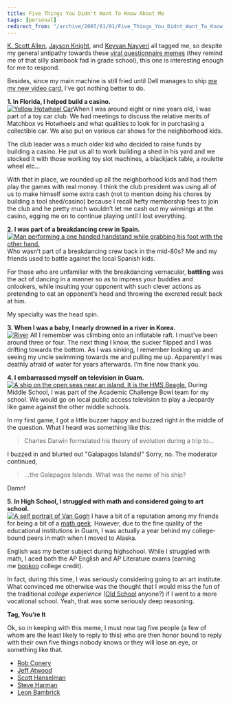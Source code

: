 ```yaml
---
title: Five Things You Didn't Want To Know About Me
tags: [personal]
redirect_from: "/archive/2007/01/01/Five_Things_You_Didnt_Want_To_Know_About_Me.aspx/"
---
```


[K. Scott
Allen](http://odetocode.com/Blogs/scott/archive/2006/12/30/9637.aspx "5 Things You Don’t Know About Scott"),
[Jayson
Knight](http://jaysonknight.com/blog/archive/2006/12/29/five-or-so-things-you-didn-t-know-about-me.aspx "5 Things You Don’t Know About Jayson Knight’s"),
and [Keyvan
Nayyeri](http://nayyeri.net/archive/2007/01/01/five-things-you-didn-t-know-about-me.aspx "Five Things You Don’t Know About Keyvan")
all tagged me, so despite my general antipathy towards these [viral
questionnaire
memes](https://haacked.com/archive/2005/05/18/Blogging-Three-Questions.aspx "A meme I participated in")
(they remind me of that silly slambook fad in grade school), this one is
interesting enough for me to respond.

Besides, since my main machine is still fried until Dell manages to ship
[me my new video
card](https://haacked.com/archive/2006/12/25/Merry_Christmas.aspx "My video card woes."),
I’ve got nothing better to do.

**1. In Florida, I helped build a casino.**\
[![Yellow Hotwheel
Car](https://haacked.com/assets/images/haacked_com/WindowsLiveWriter/FiveThingsYouDidntWantToKnowAboutMe_13444/141012_hot_wheels_thumb%5B1%5D.jpg)](https://haacked.com/assets/images/haacked_com/WindowsLiveWriter/FiveThingsYouDidntWantToKnowAboutMe_13444/141012_hot_wheels%5B3%5D.jpg)When
I was around eight or nine years old, I was part of a toy car club. We
had meetings to discuss the relative merits of Matchbox vs Hotwheels and
what qualities to look for in purchasing a collectible car. We also put
on various car shows for the neighborhood kids.

The club leader was a much older kid who decided to raise funds by
building a casino. He put us all to work building a shed in his yard and
we stocked it with those working toy slot machines, a blackjack table, a
roulette wheel etc...

With that in place, we rounded up all the neighborhood kids and had them
play the games with real money. I think the club president was using all
of us to make himself some extra cash (not to mention doing his chores
by building a tool shed/casino) because I recall hefty membership fees
to join the club and he pretty much wouldn’t let me cash out my winnings
at the casino, egging me on to continue playing until I lost everything.

**2. I was part of a breakdancing crew in Spain.**\
[![Man performing a one handed handstand while grabbing his foot with
the other
hand.](https://haacked.com/assets/images/haacked_com/WindowsLiveWriter/FiveThingsYouDidntWantToKnowAboutMe_13444/662393_rewind_thumb%5B1%5D.jpg)](https://haacked.com/assets/images/haacked_com/WindowsLiveWriter/FiveThingsYouDidntWantToKnowAboutMe_13444/662393_rewind%5B3%5D.jpg)
Who wasn’t part of a breakdancing crew back in the mid-80s? Me and my
friends used to battle against the local Spanish kids.

For those who are unfamiliar with the breakdancing vernacular,
**battling** was the act of dancing in a manner so as to impress your
buddies and onlookers, while insulting your opponent with such clever
actions as pretending to eat an opponent’s head and throwing the
excreted result back at him.

My specialty was the head spin.

**3. When I was a baby, I nearly drowned in a river in Korea.**\
[![River](https://haacked.com/assets/images/haacked_com/WindowsLiveWriter/FiveThingsYouDidntWantToKnowAboutMe_13444/690176_water_rafting_thumb%5B1%5D.jpg)](https://haacked.com/assets/images/haacked_com/WindowsLiveWriter/FiveThingsYouDidntWantToKnowAboutMe_13444/690176_water_rafting%5B3%5D.jpg)
All I remember was climbing onto an inflatable raft. I must’ve been
around three or four. The next thing I know, the sucker flipped and I
was drifting towards the bottom. As I was sinking, I remember looking up
and seeing my uncle swimming towards me and pulling me up. Apparently I
was deathly afraid of water for years afterwards. I’m fine now thank
you.

**4. I embarrassed myself on television in Guam.**\
[![A ship on the open seas near an island. It is the HMS
Beagle.](https://haacked.com/assets/images/haacked_com/WindowsLiveWriter/FiveThingsYouDidntWantToKnowAboutMe_13444/05458_400_thumb%5B1%5D.jpg)](https://haacked.com/assets/images/haacked_com/WindowsLiveWriter/FiveThingsYouDidntWantToKnowAboutMe_13444/05458_400%5B3%5D.jpg)
During Middle School, I was part of the Academic Challenge Bowl team for
my school. We would go on local public access television to play a
Jeopardy like game against the other middle schools.

In my first game, I got a little buzzer happy and buzzed right in the
middle of the question. What I heard was something like this:

> Charles Darwin formulated his theory of evolution during a trip to...

I buzzed in and blurted out "Galapagos Islands!" Sorry, no. The
moderator continued,

> ...the Galapagos Islands. What was the name of his ship?

Damn!

**5. In High School, I struggled with math and considered going to art
school.**\
[![A self portrait of Van
Gogh](https://haacked.com/assets/images/haacked_com/WindowsLiveWriter/FiveThingsYouDidntWantToKnowAboutMe_13444/vangogh_picture_thumb%5B1%5D.jpg)](https://haacked.com/assets/images/haacked_com/WindowsLiveWriter/FiveThingsYouDidntWantToKnowAboutMe_13444/vangogh_picture%5B3%5D.jpg)
I have a bit of a reputation among my friends for being a bit of a [math
geek](https://haacked.com/archive/2005/10/20/Patterns-In-Number-Sequences.aspx "Patterns In Number Sequences").
However, due to the fine quality of the educational institutions in
Guam, I was actually a year behind my college-bound peers in math when I
moved to Alaska.

English was my better subject during highschool. While I struggled with
math, I aced both the AP English and AP Literature exams (earning
me [bookoo](http://www.urbandictionary.com/define.php?term=bookoo "Definition of Bookoo - An abundance")
college credit).

In fact, during this time, I was seriously considering going to an art
institute. What convinced me otherwise was the thought that I would miss
the fun of the traditional *college experience* ([Old
School](https://haacked.com/archive/2006/12/25/Merry_Christmas.aspx "Old School on the Internet Movie Database") anyone?)
if I went to a more vocational school. Yeah, that was some seriously
deep reasoning.

**Tag, You’re It**

Ok, so in keeping with this meme, I must now tag five people (a few of
whom are the least likely to reply to this) who are then honor bound to
reply with their own five things nobody knows or they will lose an eye,
or something like that.

-   [Rob Conery](http://www.wekeroad.com/blogs/ "Rob Conery’s Blog")
-   [Jeff
    Atwood](http://www.codinghorror.com/blog/ "Jeff Atwood’s Blog")
-   [Scott
    Hanselman](http://hanselman.com/blog/ "Scott Hanselman’s Blog")
-   [Steve Harman](http://stevenharman.net/ "Steve Harman's Blog")
-   [Leon Bambrick](http://secretgeek.net/ "Leon Bambrick's Blog")



